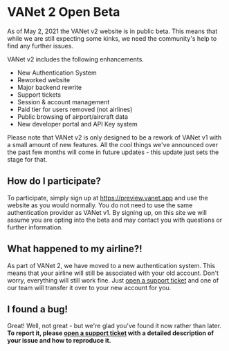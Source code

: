 # VANet 2 Open Beta

As of May 2, 2021 the VANet v2 website is in public beta. This means that while we are still expecting some kinks, we need the community's help to find any further issues.

VANet v2 includes the following enhancements.

-   New Authentication System
-   Reworked website
-   Major backend rewrite
-   Support tickets
-   Session & account management
-   Paid tier for users removed (not airlines)
-   Public browsing of airport/aircraft data
-   New developer portal and API Key system

Please note that VANet v2 is only designed to be a rework of VANet v1 with a small amount of new features. All the cool things we've announced over the past few months will come in future updates - this update just sets the stage for that.

## How do I participate?

To participate, simply sign up at <https://preview.vanet.app> and use the website as you would normally. You do not need to use the same authentication provider as VANet v1. By signing up, on this site we will assume you are opting into the beta and may contact you with questions or further information.

## What happened to my airline?!

As part of VANet 2, we have moved to a new authentication system. This means that your airline will still be associated with your old account. Don't worry, everything will still work fine. Just [open a support ticket](https://preview.vanet.app/account/tickets/new) and one of our team will transfer it over to your new account for you.

## I found a bug!

Great! Well, not great - but we're glad you've found it now rather than later. **To report it, please [open a support ticket](https://preview.vanet.app/account/tickets/new) with a detailed description of your issue and how to reproduce it.**
